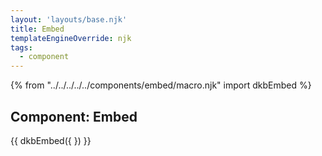 ```yaml
---
layout: 'layouts/base.njk'
title: Embed
templateEngineOverride: njk
tags:
  - component
---
```

{% from "../../../../../components/embed/macro.njk" import dkbEmbed %}

<h2 class="text-lg mb-3">
	Component: Embed
</h2>

<div class="max-w-4xl">
	{{ dkbEmbed({
		})
	}}
</div>